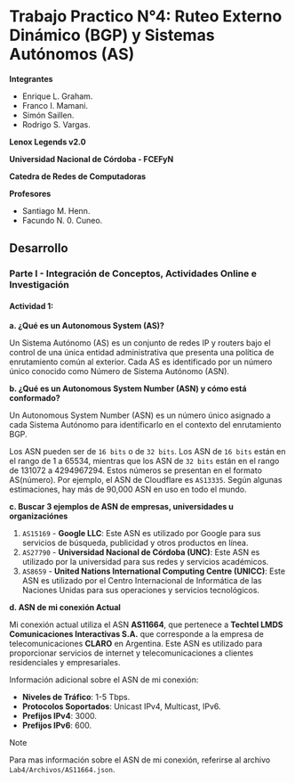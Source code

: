 # Trabajo Practico N°4: Ruteo Externo Dinámico (BGP) y Sistemas Autónomos (AS)

**Integrantes**

- Enrique L. Graham.
- Franco I. Mamani.
- Simón Saillen.
- Rodrigo S. Vargas.

**Lenox Legends v2.0**

**Universidad Nacional de Córdoba - FCEFyN**

**Catedra de Redes de Computadoras**

**Profesores**

- Santiago M. Henn.
- Facundo N. 0. Cuneo.

## Desarrollo

### Parte I - Integración de Conceptos, Actividades Online e Investigación

#### Actividad 1:

**a. ¿Qué es un Autonomous System (AS)?**

Un Sistema Autónomo (AS) es un conjunto de redes IP y routers bajo el control de una única entidad administrativa que presenta una política de enrutamiento común al exterior. Cada AS es identificado por un número único conocido como Número de Sistema Autónomo (ASN).

**b. ¿Qué es un Autonomous System Number (ASN) y cómo está conformado?**

Un Autonomous System Number (ASN) es un número único asignado a cada Sistema Autónomo para identificarlo en el contexto del enrutamiento BGP. 

Los ASN pueden ser de `16 bits` o de `32 bits`. Los ASN de `16 bits` están en el rango de 1 a 65534, mientras que los ASN de `32 bits` están en el rango de 131072 a 4294967294. Estos números se presentan en el formato AS(número). Por ejemplo, el ASN de Cloudflare es `AS13335`. Según algunas estimaciones, hay más de 90,000 ASN en uso en todo el mundo.

**c. Buscar 3 ejemplos de ASN de empresas, universidades u organizaciónes**

1. `AS15169` - **Google LLC**: Este ASN es utilizado por Google para sus servicios de búsqueda, publicidad y otros productos en línea.
2. `AS27790` - **Universidad Nacional de Córdoba (UNC)**: Este ASN es utilizado por la universidad para sus redes y servicios académicos.
3. `AS8659` - **United Nations International Computing Centre (UNICC)**: Este ASN es utilizado por el Centro Internacional de Informática de las Naciones Unidas para sus operaciones y servicios tecnológicos.

**d. ASN de mi conexión Actual**

Mi conexión actual utiliza el ASN **AS11664**, que pertenece a **Techtel LMDS Comunicaciones Interactivas S.A.** que corresponde a la empresa de telecomunicaciones **CLARO** en Argentina. Este ASN es utilizado para proporcionar servicios de internet y telecomunicaciones a clientes residenciales y empresariales.

Información adicional sobre el ASN de mi conexión:
- **Niveles de Tráfico**: 1-5 Tbps.
- **Protocolos Soportados**: Unicast IPv4, Multicast, IPv6.
- **Prefijos IPv4**: 3000.
- **Prefijos IPv6**: 600.

>[!NOTE]
>Para mas información sobre el ASN de mi conexión, referirse al archivo `Lab4/Archivos/AS11664.json`.

